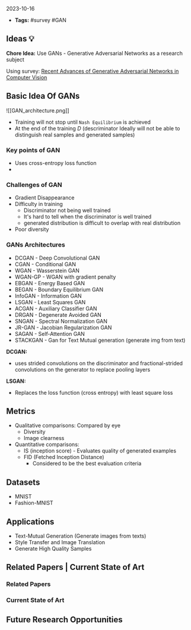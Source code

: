  2023-10-16

- **Tags:** #survey #GAN

## Ideas 💡

**Chore Idea:** Use GANs - Generative Adversarial Networks as a research subject

Using survey: [Recent Advances of Generative Adversarial Networks in Computer Vision]([https://www.semanticscholar.org/paper/Recent-Advances-of-Generative-Adversarial-Networks-Cao-Jia/a4af1d879281da729a824d5825a507ac9ec54b50](https://www.semanticscholar.org/paper/Recent-Advances-of-Generative-Adversarial-Networks-Cao-Jia/a4af1d879281da729a824d5825a507ac9ec54b50))

## Basic Idea Of GANs

![[GAN_architecture.png]]

- Training will not stop until `Nash Equilibrium` is achieved
- At the end of the training $D$ (descriminator Ideally will not be able to distinguish real samples and generated samples)

### Key points of GAN

- Uses cross-entropy loss function
- 
### Challenges of GAN

- Gradient Disappearance
- Difficulty in training 
	- Discriminator not being well trained
	- It's hard to tell when the discriminator is well trained
	- generated distribution is difficult to overlap with real distribution
- Poor diversity

### GANs Architectures

- DCGAN - Deep Convolutional GAN
- CGAN - Conditional GAN
- WGAN - Wasserstein GAN
- WGAN-GP - WGAN with gradient penalty
- EBGAN - Energy Based GAN
- BEGAN - Boundary Equilibrium GAN
- InfoGAN - Information GAN
- LSGAN - Least Squares GAN
- ACGAN - Auxiliary Classifier GAN
- DRGAN - Degenerate Avoided GAN
- SNGAN - Spectral Normalization GAN
- JR-GAN - Jacobian Regularization GAN
- SAGAN - Self-Attention GAN
- STACKGAN - Gan for Text Mutual generation (generate img from text)

**DCGAN:**
- uses strided convolutions on the discriminator and fractional-strided convolutions on the generator to replace pooling layers

**LSGAN:** 
- Replaces the loss function (cross entropy) with least square loss

## Metrics 

- Qualitative comparisons: Compared by eye
	- Diversity  
	- Image clearness
- Quantitative comparisons: 
	- IS (inception score) - Evaluates quality of generated examples
	- FID (Fetched Inception Distance) 
		- Considered to be the best evaluation criteria

## Datasets

- MNIST
- Fashion-MNIST
## Applications

- Text-Mutual Generation (Generate images from texts)
- Style Transfer and Image Translation
- Generate High Quality Samples

## Related Papers | Current State of Art

### Related Papers

### Current State of Art

## Future Research Opportunities


